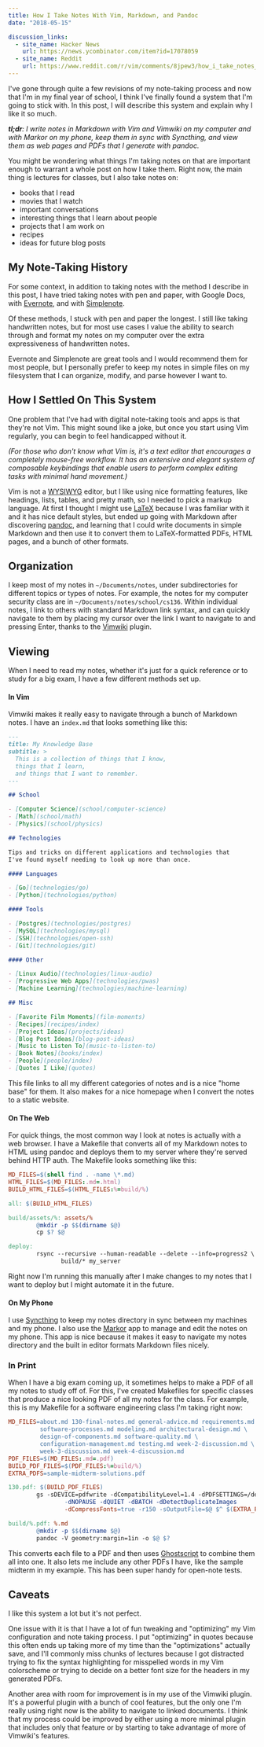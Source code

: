 ```yaml
---
title: How I Take Notes With Vim, Markdown, and Pandoc
date: "2018-05-15"

discussion_links:
  - site_name: Hacker News
    url: https://news.ycombinator.com/item?id=17078059
  - site_name: Reddit
    url: https://www.reddit.com/r/vim/comments/8jpew3/how_i_take_notes_with_vim_markdown_and_pandoc/
---
```


I've gone through quite a few revisions of my note-taking process
and now that I'm in my final year of school,
I think I've finally found a system that I'm going to stick with.
In this post, I will describe this system and explain why I like it so much.

_**tl;dr**: I write notes in Markdown with Vim and Vimwiki on my computer
and with Markor on my phone,
keep them in sync with Syncthing,
and view them as web pages and PDFs that I generate with pandoc._

You might be wondering what things I'm taking notes on that are important
enough to warrant a whole post on how I take them.
Right now, the main thing is lectures for classes,
but I also take notes on:

- books that I read 
- movies that I watch
- important conversations
- interesting things that I learn about people
- projects that I am work on
- recipes
- ideas for future blog posts

## My Note-Taking History

For some context,
in addition to taking notes with the method I describe in this post,
I have tried taking notes
with pen and paper,
with Google Docs,
with [Evernote](https://evernote.com/),
and
with [Simplenote](https://simplenote.com/).

Of these methods, I stuck with pen and paper the longest.
I still like taking handwritten notes, but for most use cases
I value the ability to search through and format my notes
on my computer over the extra expressiveness of handwritten notes.

Evernote and Simplenote are great tools and I would recommend them for most
people, but I personally prefer to keep my notes in simple files
on my filesystem that I can organize, modify, and parse however I want to.

## How I Settled On This System

One problem that I've had with digital note-taking tools and apps is that
they're not Vim.
This might sound like a joke, but once you start using
Vim regularly, you can begin to feel handicapped without it.

_(For those who don't know what Vim is,
it's a text editor that encourages a completely mouse-free workflow.
It has an
extensive and elegant system of composable keybindings that enable users to
perform complex editing tasks with minimal hand movement.)_

Vim is not a [WYSIWYG](https://en.wikipedia.org/wiki/WYSIWYG)
editor, but I like using nice formatting features,
like
headings,
lists,
tables,
and pretty math,
so I needed to pick a markup language.
At first I thought I might use
[LaTeX](https://www.latex-project.org//)
because I was familiar with it and
it has nice default styles,
but ended up going with Markdown after discovering
[pandoc](http://pandoc.org/),
and learning that I could write documents in simple Markdown and
then use it to convert them
to LaTeX-formatted PDFs, HTML pages, and a bunch of other formats.

## Organization

I keep most of my notes in `~/Documents/notes`,
under subdirectories for different topics or types of notes.
For example, the notes for my computer security class are in
`~/Documents/notes/school/cs136`.
Within individual notes, I link to others with standard Markdown link syntax,
and can quickly navigate to them by placing my cursor over the link I want
to navigate to and pressing Enter, thanks to the
[Vimwiki](http://vimwiki.github.io/) plugin.

## Viewing

When I need to read my notes,
whether it's just for a quick reference
or to study for a big exam,
I have a few different methods set up.

#### In Vim

Vimwiki makes it really easy to navigate through a bunch of Markdown notes.
I have an `index.md` that looks something like this:

```markdown
---
title: My Knowledge Base
subtitle: >
  This is a collection of things that I know,
  things that I learn,
  and things that I want to remember.
---

## School

- [Computer Science](school/computer-science)
- [Math](school/math)
- [Physics](school/physics)

## Technologies

Tips and tricks on different applications and technologies that
I've found myself needing to look up more than once.

#### Languages

- [Go](technologies/go)
- [Python](technologies/python)

#### Tools

- [Postgres](technologies/postgres)
- [MySQL](technologies/mysql)
- [SSH](technologies/open-ssh)
- [Git](technologies/git)

#### Other

- [Linux Audio](technologies/linux-audio)
- [Progressive Web Apps](technologies/pwas)
- [Machine Learning](technologies/machine-learning)

## Misc

- [Favorite Film Moments](film-moments)
- [Recipes](recipes/index)
- [Project Ideas](projects/ideas)
- [Blog Post Ideas](blog-post-ideas)
- [Music to Listen To](music-to-listen-to)
- [Book Notes](books/index)
- [People](people/index)
- [Quotes I Like](quotes)
```

This file links to all my different categories of notes and
is a nice "home base" for them.
It also makes for a nice homepage when I convert the notes to a static
website.

#### On The Web

For quick things, the most common way I look at notes is actually with a web
browser.
I have a Makefile that converts all of my Markdown notes to HTML using
pandoc and deploys them to my server where they're served behind HTTP auth.
The Makefile looks something like this:

```Makefile
MD_FILES=$(shell find . -name \*.md)
HTML_FILES=$(MD_FILES:.md=.html)
BUILD_HTML_FILES=$(HTML_FILES:%=build/%)

all: $(BUILD_HTML_FILES)

build/assets/%: assets/%
        @mkdir -p $$(dirname $@)
        cp $? $@

deploy:
        rsync --recursive --human-readable --delete --info=progress2 \
               build/* my_server
```

Right now I'm running this manually after I make changes to my notes that I
want to deploy but I might automate it in the future.

#### On My Phone

I use
[Syncthing](https://syncthing.net/)
to keep my notes directory in sync between my machines and my phone.
I also use the
[Markor](https://github.com/gsantner/markor)
app to manage and edit the notes on my phone.
This app is nice because it makes it easy to navigate my notes
directory and the built in editor formats Markdown files nicely.

### In Print

When I have a big exam coming up,
it sometimes helps to make a PDF of all my notes to study off of.
For this, I've created Makefiles for specific classes that produce a nice
looking PDF of all my notes for the class.
For example, this is my Makefile for a software engineering class I'm taking
right now:

```Makefile
MD_FILES=about.md 130-final-notes.md general-advice.md requirements.md \
         software-processes.md modeling.md architectural-design.md \
         design-of-components.md software-quality.md \
         configuration-management.md testing.md week-2-discussion.md \
         week-3-discussion.md week-4-discussion.md
PDF_FILES=$(MD_FILES:.md=.pdf)
BUILD_PDF_FILES=$(PDF_FILES:%=build/%)
EXTRA_PDFS=sample-midterm-solutions.pdf

130.pdf: $(BUILD_PDF_FILES)
        gs -sDEVICE=pdfwrite -dCompatibilityLevel=1.4 -dPDFSETTINGS=/default \
                -dNOPAUSE -dQUIET -dBATCH -dDetectDuplicateImages
                -dCompressFonts=true -r150 -sOutputFile=$@ $^ $(EXTRA_PDFS)

build/%.pdf: %.md
        @mkdir -p $$(dirname $@)
        pandoc -V geometry:margin=1in -o $@ $?
```

This converts each file to a PDF and then uses
[Ghostscript](https://www.ghostscript.com/)
to combine them all into one.
It also lets me include any other PDFs I have, like the sample midterm in
my example.
This has been super handy for open-note tests.

## Caveats

I like this system a lot but it's not perfect.

One issue with it is that I have a lot of fun tweaking and "optimizing"
my Vim configuration and note taking process.
I put "optimizing" in quotes because this often ends up taking more of my
time than the "optimizations" actually save,
and I'll commonly miss chunks of lectures because I got distracted trying
to fix the syntax highlighting for misspelled words in my Vim colorscheme
or trying to decide on a better font size for the headers in my generated
PDFs.

Another area with room for improvement is in my use of the Vimwiki plugin.
It's a powerful plugin with a bunch of cool features, but
the only one I'm really using right now is the ability to navigate to linked
documents.
I think that my process could be improved by either using a more minimal
plugin that includes only that feature or by starting to take advantage of
more of Vimwiki's features.
